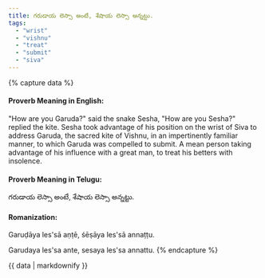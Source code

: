 ```yaml
---
title: గరుడాయ లెస్సా అంటే, శేషాయ లెస్సా అన్నట్టు.
tags:
  - "wrist"
  - "vishnu"
  - "treat"
  - "submit"
  - "siva"
---
```


{% capture data %}
#### Proverb Meaning in English:
"How are you Garuda?" said the snake Sesha, "How are you Sesha?" replied the kite.
Sesha took advantage of his position on the wrist of Siva to address Garuda, the sacred kite of Vishnu, in an impertinently familiar manner, to which Garuda was compelled to submit.
A mean person taking advantage of his influence with a great man, to treat his betters with insolence.

#### Proverb Meaning in Telugu:
గరుడాయ లెస్సా అంటే, శేషాయ లెస్సా అన్నట్టు.

#### Romanization:
Garuḍāya les'sā aṇṭē, śēṣāya les'sā annaṭṭu.

Garudaya les'sa ante, sesaya les'sa annattu.
{% endcapture %}

{{ data | markdownify }}

